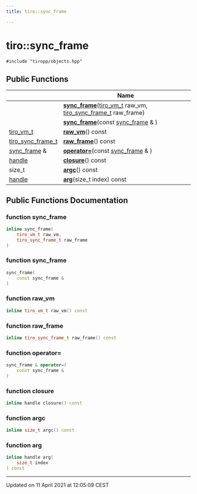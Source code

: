 ```yaml
---
title: tiro::sync_frame

---
```


# tiro::sync_frame




`#include "tiropp/objects.hpp"`

## Public Functions

|                | Name           |
| -------------- | -------------- |
| | **[sync_frame](/docs/api/classes/classtiro_1_1sync__frame#function-sync_frame)**([tiro_vm_t](/docs/api/files/def_8h#typedef-tiro_vm_t) raw_vm, [tiro_sync_frame_t](/docs/api/files/def_8h#typedef-tiro_sync_frame_t) raw_frame) |
| | **[sync_frame](/docs/api/classes/classtiro_1_1sync__frame#function-sync_frame)**(const [sync_frame](/docs/api/classes/classtiro_1_1sync__frame) & ) |
| [tiro_vm_t](/docs/api/files/def_8h#typedef-tiro_vm_t) | **[raw_vm](/docs/api/classes/classtiro_1_1sync__frame#function-raw_vm)**() const |
| [tiro_sync_frame_t](/docs/api/files/def_8h#typedef-tiro_sync_frame_t) | **[raw_frame](/docs/api/classes/classtiro_1_1sync__frame#function-raw_frame)**() const |
| [sync_frame](/docs/api/classes/classtiro_1_1sync__frame) & | **[operator=](/docs/api/classes/classtiro_1_1sync__frame#function-operator=)**(const [sync_frame](/docs/api/classes/classtiro_1_1sync__frame) & ) |
| [handle](/docs/api/classes/classtiro_1_1handle) | **[closure](/docs/api/classes/classtiro_1_1sync__frame#function-closure)**() const |
| size_t | **[argc](/docs/api/classes/classtiro_1_1sync__frame#function-argc)**() const |
| [handle](/docs/api/classes/classtiro_1_1handle) | **[arg](/docs/api/classes/classtiro_1_1sync__frame#function-arg)**(size_t index) const |

## Public Functions Documentation

### function sync_frame

```cpp
inline sync_frame(
    tiro_vm_t raw_vm,
    tiro_sync_frame_t raw_frame
)
```


### function sync_frame

```cpp
sync_frame(
    const sync_frame & 
)
```


### function raw_vm

```cpp
inline tiro_vm_t raw_vm() const
```


### function raw_frame

```cpp
inline tiro_sync_frame_t raw_frame() const
```


### function operator=

```cpp
sync_frame & operator=(
    const sync_frame & 
)
```


### function closure

```cpp
inline handle closure() const
```


### function argc

```cpp
inline size_t argc() const
```


### function arg

```cpp
inline handle arg(
    size_t index
) const
```


-------------------------------

Updated on 11 April 2021 at 12:05:09 CEST